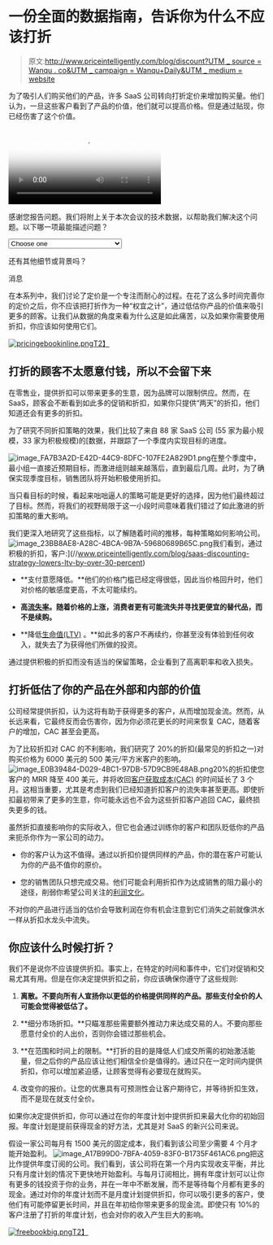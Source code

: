 # 一份全面的数据指南，告诉你为什么不应该打折

> 原文:[http://www.priceintelligently.com/blog/discount?UTM _ source = Wanqu . co&UTM _ campaign = Wanqu+Daily&UTM _ medium = website](http://www.priceintelligently.com/blog/discount?utm_source=wanqu.co&utm_campaign=Wanqu+Daily&utm_medium=website)

 为了吸引人们购买他们的产品，许多 SaaS 公司转向打折定价来增加购买量。他们认为，一旦这些客户看到了产品的价值，他们就可以提高价格。但是通过贴现，你已经伤害了这个价值。

 <video id="wistia_simple_video_184" crossorigin="anonymous" poster="https://fast.wistia.com/assets/images/blank.gif" src="blob:https://preview.hs-sites.com/22fe4869-7b10-4a03-9059-d15c3b6f05ee" controlslist="nodownload" playsinline="playsinline" preload="metadata" type="video/m3u8">嗨！我们是威斯特亚。我们提供商业视频托管来吸引、吸引和愉悦客户

感谢您报告问题。我们将附上关于本次会议的技术数据，以帮助我们解决这个问题。以下哪一项最能描述问题？

<select class="w-report-a-problem__category" title="Problem Category"><option value="">Choose one</option> <option value="stuttering">Video plays but frequently stutters</option> <option value="low_quality">Video has poor quality</option> <option value="fails_to_play">Video fails to play</option> <option value="other">Other</option></select>

还有其他细节或背景吗？

消息</video> 

在本系列中，我们讨论了定价是一个专注而耐心的过程。在花了这么多时间完善你的定价之后，你不应该把打折作为一种“权宜之计”，通过低估你产品的价值来吸引更多的顾客。让我们从数据的角度来看为什么这是如此痛苦，以及如果你需要使用折扣，你应该如何使用它们。

[![pricingebookinline.png](../Images/df855f90c4f4dc2018effc7a26193cee.png)T2】](/developing-your-saas-pricing-strategy)

## 打折的顾客不太愿意付钱，所以不会留下来

在零售业，提供折扣可以带来更多的生意，因为品牌可以限制供应。然而，在 SaaS，顾客会不断看到如此多的促销和折扣，如果你只提供“两天”的折扣，他们知道还会有更多的折扣。

为了研究不同折扣策略的效果，我们比较了来自 88 家 SaaS 公司 (55 家为最小规模，33 家为积极规模)的[数据，并跟踪了一个季度内实现目标的进度。

![image_FA7B3A2D-E42D-44C9-8DFC-107FE2A829D1.png](../Images/ce131ffd41be06f81dc066c30c3cb5cd.png)在整个季度中，最小组一直接近预期目标，而激进组则越来越落后，直到最后几周。此时，为了确保实现季度目标，销售团队将开始积极使用折扣。

当只看目标的时候，看起来咄咄逼人的策略可能是更好的选择，因为他们最终超过了目标。然而，将我们的视野局限于这一小段时间意味着我们错过了如此激进的折扣策略的重大影响。

我们更深入地研究了这些指标，以了解随着时间的推移，每种策略如何影响公司。
![image_23BB8AE8-A28C-4BCA-9B7A-59680689B65C.png](../Images/9a4053352fb6ace2ed85bb5c1492be04.png)我们看到，通过积极的折扣，客户:](//www.priceintelligently.com/blog/saas-discounting-strategy-lowers-ltv-by-over-30-percent)

*   **支付意愿降低。**他们的价格门槛已经定得很低，因此当价格回升时，他们对价格的敏感度更高，不太可能续约。

*   **高[流失率](https://www.profitwell.com/customer-churn/calculate-churn-rate)。随着价格的上涨，消费者更有可能流失并寻找更便宜的替代品，而不是续购。**

*   **降低[生命值(LTV)](https://www.profitwell.com/recur/all/average-revenue-per-user) 。**如此多的客户不再续约，你甚至没有体验到任何收入，就失去了为获得他们所做的投资。

通过提供积极的折扣而没有适当的保留策略，企业看到了高离职率和收入损失。

## 打折低估了你的产品在外部和内部的价值

公司经常提供折扣，认为这将有助于获得更多的客户，从而增加现金流。然而，从长远来看，它最终反而会伤害你，因为你必须花更长的时间来恢复 CAC，随着客户的增加，CAC 甚至会更高。

为了比较折扣对 CAC 的不利影响，我们研究了 20%的折扣(最常见的折扣之一)对购买价格为 6000 美元的 500 美元/平方米客户的影响。
![image_E0B39484-D029-4BC1-97DB-57D9CB9E48AB.png](../Images/6aedc124e736e03135a4b0a83b5d9338.png)20%的折扣使您客户的 MRR 降至 400 美元，并将收回[客户获取成本(CAC)](https://www.profitwell.com/recur/all/calculate-and-reduce-cac) 的时间延长了 3 个月。这相当重要，尤其是考虑到我们已经知道折扣客户的流失率甚至更高。即使折扣最初带来了更多的生意，你可能永远也不会为这些折扣客户追回 CAC，最终损失更多的钱。

虽然折扣直接影响你的实际收入，但它也会通过训练你的客户和团队贬低你的产品来扼杀你作为一家公司的动力。

*   你的客户认为这不值得。通过以折扣价提供同样的产品，你的潜在客户可能认为你的产品不值你的原价。

*   您的销售团队只想完成交易。他们可能会利用折扣作为达成销售的阻力最小的途径，削弱你希望公司关注的[利润文化](//www.priceintelligently.com/blog/bid/177799/How-Your-Culture-is-Destroying-Profits-and-pricing-strategy)。

不对你的产品进行适当的估价会导致利润在你有机会注意到它们消失之前就像洪水一样从折扣水龙头中流失。

## 你应该什么时候打折？

我们不是说你不应该提供折扣。事实上，在特定的时间和事件中，它们对促销和交易尤其有用。但是在你决定提供折扣之前，你应该确保你遵守了这些规则:

1.  **离散。不要向所有人宣扬你以更低的价格提供同样的产品。那些支付全价的人可能会觉得被低估了。**

2.  **细分市场折扣。**只瞄准那些需要额外推动力来达成交易的人。不要向那些愿意付全价的人出价，否则你会错过那些机会。

3.  **在范围和时间上的限制。**打折的目的是降低人们成交所需的初始激活能量，但之后你的产品应该让他们相信全价是值得的。通过只在一定时间内提供折扣，你可以增加紧迫感，让顾客觉得有必要现在就购买。

4.  改变你的报价。让您的优惠具有可预测性会让客户期待它，并等待折扣生效，而不是现在就支付全价。

如果你决定提供折扣，你可以通过在你的年度计划中提供折扣来最大化你的初始回报。年度计划是提前获得现金的好方法，尤其是对 SaaS 的新兴公司来说。

假设一家公司每月有 1500 美元的固定成本，我们看到该公司至少需要 4 个月才能开始盈利。
![image_A17B99D0-7BFA-4059-83F0-B1735F461AC6.png](../Images/435281baefda20452aa27f31e622f76b.png)把这比作提供年度订阅的公司。我们看到，该公司将在第一个月内实现收支平衡，并比只有月度计划的情况下更快地开始盈利。与每月订阅相比，拥有年度计划可以让你有更多的钱投资于你的业务，并在一年中不断发展，而不是等待每个月都有更多的现金。通过对你的年度计划而不是月度计划提供折扣，你可以吸引更多的客户，使他们有可能停留更长时间，并且在年初给你带来更多的现金流。即使只有 10%的客户注册了打折的年度计划，也会对你的收入产生巨大的影响。

[![freebookbig.png](../Images/e6a6d043cf2bcf413ffc2a67a08c09fe.png)T2】](/developing-your-saas-pricing-strategy)